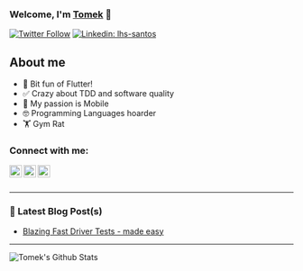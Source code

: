 ### Welcome, I'm [Tomek][website] 👋
[![Twitter Follow](https://img.shields.io/twitter/follow/tpolansk?label=Follow)](https://twitter.com/tpolansk)
[![Linkedin: lhs-santos](https://img.shields.io/badge/-Tomek%20Pola%C5%84ski-blue?style=flat-square&logo=Linkedin&logoColor=white&link=https://www.linkedin.com/in/tomaszpolanski/)](https://www.linkedin.com/in/ltomaszpolanski/)

## About me
- 🤯 Bit fun of Flutter!
- ✅ Crazy about TDD and software quality
- 📱 My passion is Mobile
- 🤓 Programming Languages hoarder
- 🏋 Gym Rat

### Connect with me:
[<img align="left" alt="Tomek | Email" width="22px" src="https://cdn.jsdelivr.net/npm/simple-icons@v3/icons/gmail.svg" />][email]
[<img align="left" alt="Tomek | Twitter" width="22px" src="https://cdn.jsdelivr.net/npm/simple-icons@v3/icons/twitter.svg" />][twitter]
[<img align="left" alt="Tomek | LinkedIn" width="22px" src="https://cdn.jsdelivr.net/npm/simple-icons@v3/icons/linkedin.svg" />][linkedin]
<br />
<br />

---
### 📕 Latest Blog Post(s)
<!-- BLOG-POST-LIST:START -->
- [Blazing Fast Driver Tests - made easy](https://medium.com/flutter-community/blazing-fast-driver-tests-made-easy-1b8c0ccf211b?source=rss-12240235795b------2)
<!-- BLOG-POST-LIST:END -->

---

<img align="left" alt="Tomek's Github Stats" src="https://github-readme-stats.vercel.app/api?username=tomaszpolanski&show_icons=true&hide_border=true" />


[website]: https://tomek-polanski.com/
[beta_website]: https://tomaszpolanski.github.io/profile/#/
[twitter]: https://twitter.com/tpolansk
[linkedin]: https://www.linkedin.com/in/tomaszpolanski/
[email]: mailto:polanski.tomek@gmail.com

<!--- Thanks codeSTACKr (https://www.youtube.com/watch?v=ECuqb5Tv9qI) for nice tutorial on how to create nice Github profile page --->
